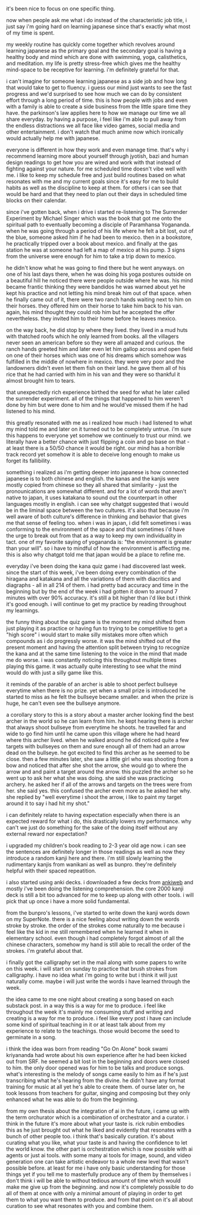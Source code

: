 it's been nice to focus on one specific thing.

now when people ask me what i do instead of the characteristic job title, i just say i'm going hard on learning japanese since that's exactly what most of my time is spent.

my weekly routine has quickly come together which revolves around learning japanese as the primary goal and the secondary goal is having a healthy body and mind which are done with swimming, yoga, calisthetics, and meditation. my life is pretty stress-free which gives me the healthy mind-space to be receptive for learning. i'm definitely grateful for that.

i can't imagine for someone learning japanese as a side job and how long that would take to get to fluency. i guess our mind just wants to see the fast progress and we'd surprised to see how much we can do by consistent effort through a long period of time. this is how people with jobs and even with a family is able to create a side business from the little spare time they have. the parkinson's law applies here to how we manage our time we all share everyday. by having a purpose, i feel like i'm able to pull away from the endless distractions we all face like video games, social media and other entertainment. i don't watch that much anime now which ironically would actually help me with japanese.

everyone is different in how they work and even manage time. that's why i recommend learning more about yourself through jyotish, bazi and human design readings to get how you are wired and work with that instead of fighting against your nature. for me scheduled time doesn't vibe well with me. i like to keep my schedule free and just build routines based on what resonates with me and my current goals since it's easy for me to build habits as well as the discipline to keep at them. for others i can see that would be hard and that they need to plan out their days in scheduled time blocks on their calendar.

since i've gotten back, when i drive i started re-listening to The Surrender Experiment by Michael Singer which was the book that got me onto the spiritual path to eventually becoming a disciple of Paramhansa Yogananda. when he was going through a period of his life where he felt a bit lost, out of the blue, someone asked him if he had been to mexico. then in a bookstore, he practically tripped over a book about mexico. and finally at the gas station he was at someone had left a map of mexico at his pump. 3 signs from the universe were enough for him to take a trip down to mexico.

he didn't know what he was going to find there but he went anyways. on one of his last days there, when he was doing his yoga postures outside on a beautiful hill he noticed there were people outside where he was. his mind became frantic thinking they were bandidos he was warned about yet he kept his practice and not letting his mind break him out of that space. when he finally came out of it, there were two ranch hands waiting next to him on their horses. they offered him on their horse to take him back to his van. again, his mind thought they could rob him but he accepted the offer nevertheless. they invited him to their home before he leaves mexico.

on the way back, he did stop by where they lived. they lived in a mud huts with thatched roofs which he only learned from books. all the villagers never seen an american before so they were all amazed and curious. the ranch hands greeted him and later even let him gallop across and open field on one of their horses which was one of his dreams which somehow was fulfilled in the middle of nowhere in mexico. they were very poor and the landowners didn't even let them fish on their land. he gave them all of his rice that he had carried with him in his van and they were so thankful it almost brought him to tears.

that unexpectedly rich experience birthed the seed for what he later called the surrender experiment. all of the things that happened to him weren't done by him but were done to him and he would've missed them if he had listened to his mind.

this greatly resonated with me as i realized how much i had listened to what my mind told me and later on it turned out to be completely untrue. i'm sure this happens to everyone yet somehow we continuely to trust our mind. we literally have a better chance with just flipping a coin and go base on that - at least there is a 50/50 chance it would be right. our mind has a horrible track record yet somehow it is able to deceive long enough to make us forget its fallibility.

something i realized as i'm getting deeper into japanese is how connected japanese is to both chinese and english. the kanas and the kanjis were mostly copied from chinese so they all shared that similarity - just the pronounications are somewhat different. and for a lot of words that aren't native to japan, it uses katakana to sound out the counterpart in other languages mostly in english. i can see why chatgpt suggested that i would be in the liminal space between the two cultures. it's also that because i'm well aware of both culture's difference in thinking and behavior that gives me that sense of feeling too. when i was in japan, i did felt sometimes i was conforming to the environment of the space and that sometimes i'd have the urge to break out from that as a way to keep my own individuality in tact. one of my favorite saying of yogananda is: "the environment is greater than your will". so i have to mindful of how the environment is affecting me. this is also why chatgpt told me that japan would be a place to refine me.

everyday i've been doing the kana quiz game i had discovered last week. since the start of this week, i've been doing every combination of the hiragana and katakana and all the variations of them with diacritics and diagraphs - all in all 214 of them. i had pretty bad accuracy and time in the beginning but by the end of the week i had gotten it down to around 7 minutes with over 90% accuracy. it's still a bit higher than i'd like but i think it's good enough. i will continue to get my practice by reading throughout my learnings.

the funny thing about the quiz game is the moment my mind shifted from just playing it as practice or having fun to trying to be competitive to get a "high score" i would start to make silly mistakes more often which compounds as i do progressly worse. it was the mind shifted out of the present moment and having the attention split between trying to recognize the kana and at the same time listening to the voice in the mind that made me do worse. i was constantly noticing this throughout multiple times playing this game. it was actually quite interesting to see what the mind would do with just a silly game like this.

it reminds of the parable of an archer is able to shoot perfect bullseye everytime when there is no prize. yet when a small prize is introduced he started to miss as he felt the bullseye became smaller. and when the prize is huge, he can't even see the bullseye anymore.

a corollary story to this is a story about a master archer looking find the best archer in the world so he can learn from him. he kept hearing there is archer that always shoot bullseye from everytime he shoots. he travelled far and wide to go find him until he came upon this village where he had heard where this archer lived. when he walked around he did noticed quite a few targets with bullseyes on them and sure enough all of them had an arrow dead on the bullseye. he got excited to find this archer as he seemed to be close. then a few minutes later, she saw a little girl who was shooting from a bow and noticed that after she shot the arrow, she would go to where the arrow and and paint a target around the arrow. this puzzled the archer so he went up to ask her what she was doing. she said she was practicing archery. he asked her if all of the arrows and targets on the trees were from her. she said yes. this confused the archer even more as he asked her why. she replied by "well everytime i shoot the arrow, i like to paint my target around it to say i had hit my shot."

i can definitely relate to having expectation especially when there is an expected reward for what i do, this drastically lowers my performance. why can't we just do something for the sake of the doing itself without any external reward nor expectation?

i upgraded my children's book reading to 2-3 year old age now. i can see the sentences are definitely longer in those readings as well as now they introduce a random kanji here and there. i'm still slowly learning the rudimentary kanjis from wanikani as well as bunpro. they're definitely helpful with their spaced repeatition.

i also started using anki decks. i downloaded a few decks from [ankiweb](https://ankiweb.net/shared/decks?search=japanese) and mostly i've been doing the listening comprehension. the core 2000 kanji deck is still a bit too advanced for me to keep up along with other tools. i will pick that up once i have a more solid fundamental.

from the bunpro's lessons, i've started to write down the kanji words down on my SuperNote. there is a nice feeling about writing down the words stroke by stroke. the order of the strokes come naturally to me because i feel like the kid in me still remembered when he learned it when in elementary school. even though i had completely forgot almost of all the chinese characters, somehow my hand is still able to recall the order of the strokes. i'm grateful about that.

i finally got the calligraphy set in the mail along with some papers to write on this week. i will start on sunday to practice that brush strokes from calligraphy. i have no idea what i'm going to write but i think it will just naturally come. maybe i will just write the words i have learned through the week.

the idea came to me one night about creating a song based on each substack post. in a way this is a way for me to produce. i feel like throughout the week it's mainly me consuming stuff and writing and creating is a way for me to produce. i feel like every post i have can include some kind of spiritual teaching in it or at least talk about from my experience to relate to the teachings. those would become the seed to germinate in a song.

i think the idea was born from reading "Go On Alone" book swami kriyananda had wrote about his own experience after he had been kicked out from SRF. he seemed a bit lost in the beginning and doors were closed to him. the only door opened was for him to be talks and produce songs. what's interesting is the melody of songs came easily to him as if he's just transcribing what he's hearing from the divine. he didn't have any format training for music at all yet he's able to create them. of ourse later on, he took lessons from teachers for guitar, singing and composing but they only enhanced what he was able to do from the beginning.

from my own thesis about the integration of ai in the future, i came up with the term orchurator which is a combination of orchestrator and a curator. i think in the future it's more about what your taste is. rick rubin embodies this as he just brought out what he liked and evidently that resonates with a bunch of other people too. i think that's basically curation. it's about curating what you like, what your taste is and having the confidence to let the world know. the other part is orchestration which is now possible with ai agents or just ai tools. with some many ai tools for image, sound, and video generation one can take artistic endeavor to a whole new level that wasn't possible before. at least for me i have only basic understanding for those things yet if you tell me to masterfully produce any of them by themselves i don't think i will be able to without tedious amount of time which would make me give up from the beginning. and now it's completely possible to do all of them at once with only a minimal amount of playing in order to get them to what you want them to produce. and from that point on it's all about curation to see what resonates with you and combine them.
